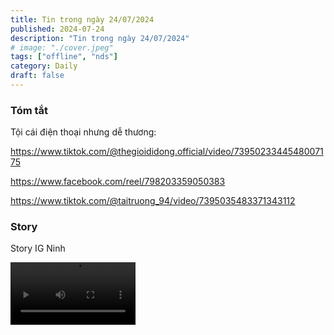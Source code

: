 ```yaml
---
title: Tin trong ngày 24/07/2024
published: 2024-07-24
description: "Tin trong ngày 24/07/2024"
# image: "./cover.jpeg"
tags: ["offline", "nds"]
category: Daily
draft: false
---
```


### Tóm tắt  

Tội cái điện thoại nhưng dễ thương: 

https://www.tiktok.com/@thegioididong.official/video/7395023344548007175

https://www.facebook.com/reel/798203359050383

https://www.tiktok.com/@taitruong_94/video/7395035483371343112



### Story 

Story IG Ninh 


<video width="200" controls>
  <source src="https://github.com/user-attachments/assets/ea5ee65a-ec5e-4651-9d78-e25e7e4c7ca4" type="video/mp4">
</video>